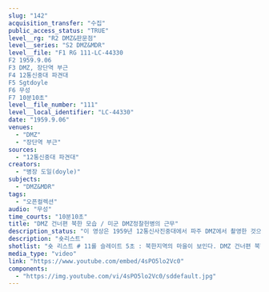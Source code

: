 ```yaml
---
slug: "142"
acquisition_transfer: "수집"
public_access_status: "TRUE"
level__rg: "R2 DMZ&판문점"
level__series: "S2 DMZ&MDR"
level__file: "F1 RG 111-LC-44330
F2 1959.9.06
F3 DMZ, 장단역 부근
F4 12통신중대 파견대
F5 Sgtdoyle
F6 무성 
F7 10분10초"
level__file_number: "111"
level__local_identifier: "LC-44330"
date: "1959.9.06"
venues: 
  - "DMZ"
  - "장단역 부근"
sources: 
  - "12통신중대 파견대"
creators: 
  - "병장 도일(doyle)"
subjects: 
  - "DMZ&MDR"
tags: 
  - "오픈컬렉션"
audio: "무성"
time_courts: "10분10초"
title: "DMZ 건너편 북한 모습 / 미군 DMZ정찰헌병의 근무"
description_status: "이 영상은 1959년 12통신사진중대에서 파주 DMZ에서 촬영한 것으로 장단 인근 녹슨 기차를 모습과 북한 지역을 담고 있다. 영상에 나오는 기관차와 객차는 여러 사진에서도 확인되고 있다. "
description: "숏리스트"
shotlist: "숏 리스트 # 11롤 슬레이트 5초 : 북한지역의 마을이 보인다. DMZ 건너편 북한 마을이다. # 12롤 슬레이트 5분13초 : 1959년 9월 6일 녹슨 기차가 보인다. 다른 객차가 보인다. # 13롤 슬레이트 6분31초 : DMZ정찰대 지프차가 비포장도로를 따라 이동하고 있다. # 5롤 슬레이트 7분46초 : 근무초소에서 근무 일지를 작성하고 있는 미군, 무전을 통해 근무보고하는 미군 # 3롤 슬레이트 8분58초 : 북쪽 방향으로 넓은 들이 보이고 군사분계선 단선 철조망이 보인다. "
media_type: "video"
link: "https://www.youtube.com/embed/4sPO5lo2Vc0"
components: 
  - "https://img.youtube.com/vi/4sPO5lo2Vc0/sddefault.jpg"
---
```

